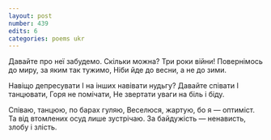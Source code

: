 ```yaml
---
layout: post
number: 439
edits: 6
categories: poems ukr
---
```


Давайте про неї забудемо.
Скільки можна? Три роки війни!
Повернімось до миру, за яким так тужимо,
Ніби йде до весни, а не до зими.

Навіщо депресувати 
І на інших навівати нудьгу?
Давайте співати 
І танцювати,
Горя не помічати,
Не звертати уваги на біль і біду.

Співаю, танцюю, по барах гуляю,
Веселюся, жартую, бо я — оптиміст.
Та від втомлених осуд лише зустрічаю.
За байдужість — ненависть, злобу і злість.
